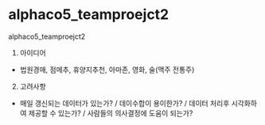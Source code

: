 # alphaco5_teamproejct2
alphaco5_teamproejct2

1. 아이디어
- 법원경매, 점메추, 휴양지추천, 아마존, 영화, 술(맥주 전통주)

2. 고려사항
- 매일 갱신되는 데이터가 있는가? / 데이수합이 용이한가? / 데이터 처리후 시각화하여 제공할 수 있는가? / 사람들의 의사결정에 도움이 되는가?
